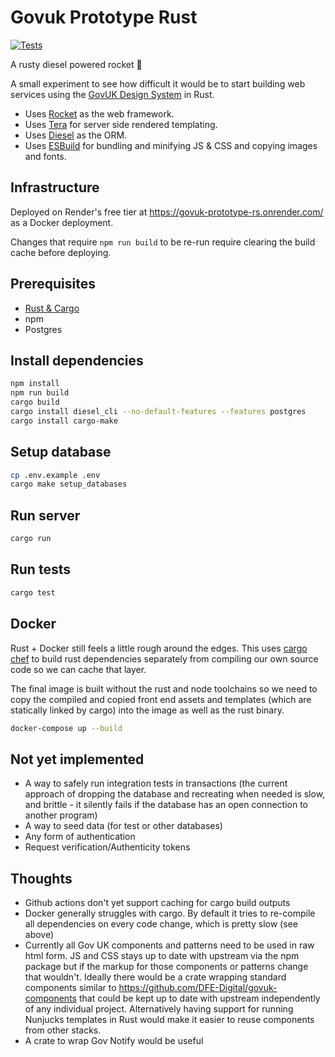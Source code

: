 # Govuk Prototype Rust

[![Tests](https://github.com/baarkerlounger/govuk-prototype-rs/actions/workflows/test.yml/badge.svg)](https://github.com/baarkerlounger/govuk-prototype-rs/actions/workflows/test.yml)

A rusty diesel powered rocket 🚀

A small experiment to see how difficult it would be to start building web services using the [GovUK Design System](https://frontend.design-system.service.gov.uk/) in Rust.

- Uses [Rocket](https://rocket.rs/) as the web framework.
- Uses [Tera](https://tera.netlify.app/) for server side rendered templating.
- Uses [Diesel](https://diesel.rs/) as the ORM.
- Uses [ESBuild](https://esbuild.github.io/) for bundling and minifying JS & CSS and copying images and fonts.

## Infrastructure

Deployed on Render's free tier at https://govuk-prototype-rs.onrender.com/ as a Docker deployment.

Changes that require `npm run build` to be re-run require clearing the build cache before deploying.

## Prerequisites

- [Rust & Cargo](https://doc.rust-lang.org/stable/book/ch01-01-installation.html)
- npm
- Postgres

## Install dependencies

```bash
npm install
npm run build
cargo build
cargo install diesel_cli --no-default-features --features postgres
cargo install cargo-make
```

## Setup database

```bash
cp .env.example .env
cargo make setup_databases
```

## Run server

```bash
cargo run
```

## Run tests

```bash
cargo test
```

## Docker

Rust + Docker still feels a little rough around the edges. This uses [cargo chef](https://github.com/LukeMathWalker/cargo-chef) to build rust dependencies separately from compiling our own source code so we can cache that layer.

The final image is built without the rust and node toolchains so we need to copy the compiled and copied front end assets and templates (which are statically linked by cargo) into the image as well as the rust binary.

```bash
docker-compose up --build
```

## Not yet implemented

- A way to safely run integration tests in transactions (the current approach of dropping the database and recreating when needed is slow, and brittle - it silently fails if the database has an open connection to another program)
- A way to seed data (for test or other databases)
- Any form of authentication
- Request verification/Authenticity tokens


## Thoughts

- Github actions don't yet support caching for cargo build outputs
- Docker generally struggles with cargo. By default it tries to re-compile all dependencies on every code change, which is pretty slow (see above)
- Currently all Gov UK components and patterns need to be used in raw html form. JS and CSS stays up to date with upstream via the npm package but if the markup for those components or patterns change that wouldn't. Ideally there would be a crate wrapping standard components similar to https://github.com/DFE-Digital/govuk-components that could be kept up to date with upstream independently of any individual project. Alternatively having support for running Nunjucks templates in Rust would make it easier to reuse components from other stacks.
- A crate to wrap Gov Notify would be useful
